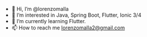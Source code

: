 - 👋 Hi, I’m @lorenzomalla
- 👀 I’m interested in Java, Spring Boot, Flutter, Ionic 3/4
- 🌱 I’m currently learning Flutter.
- 📫 How to reach me lorenzomalla2@gmail.com

<!---
lorenzomalla/lorenzomalla is a ✨ special ✨ repository because its `README.md` (this file) appears on your GitHub profile.
You can click the Preview link to take a look at your changes.
--->
